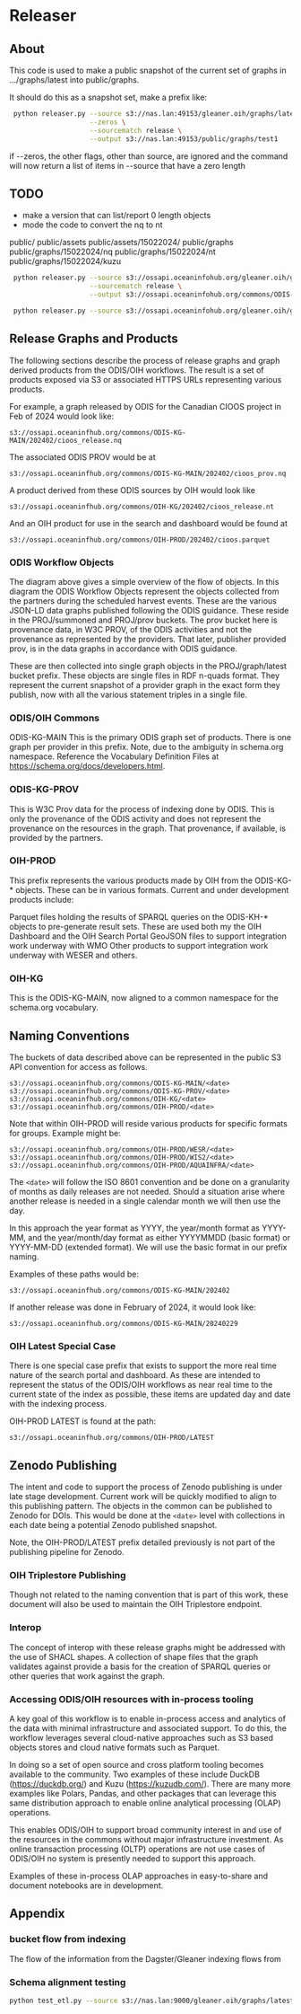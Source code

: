 # Releaser

## About

This code is used to make a public snapshot of the current
set of graphs in .../graphs/latest into public/graphs.

It should do this as a snapshot set, make a prefix like:

```bash
 python releaser.py --source s3://nas.lan:49153/gleaner.oih/graphs/latest \
                    --zeros \
                    --sourcematch release \
                    --output s3://nas.lan:49153/public/graphs/test1
```

if --zeros, the other flags, other than source, are ignored and the command will now
return a list of items in --source that have a zero length

## TODO

- make a version that can list/report 0 length objects
- mode the code to convert the nq to nt

public/
public/assets
public/assets/15022024/
public/graphs
public/graphs/15022024/nq
public/graphs/15022024/nt
public/graphs/15022024/kuzu



```bash
 python releaser.py --source s3://ossapi.oceaninfohub.org/gleaner.oih/graphs/latest \
                    --sourcematch release \
                    --output s3://ossapi.oceaninfohub.org/commons/ODIS-KG-MAIN/latest
```

```bash
 python releaser.py --source s3://ossapi.oceaninfohub.org/gleaner.oih/graphs/latest --zeros
```



## Release Graphs and Products

The following sections describe the process of release graphs and graph derived products from the ODIS/OIH workflows. The result is a set of products exposed via S3 or associated HTTPS URLs representing various products.

For example, a graph released by ODIS for the Canadian CIOOS project in Feb of 2024 would look like:

```
s3://ossapi.oceaninfhub.org/commons/ODIS-KG-MAIN/202402/cioos_release.nq
```

The associated ODIS PROV would be at

```
s3://ossapi.oceaninfhub.org/commons/ODIS-KG-MAIN/202402/cioos_prov.nq
```

A product derived from these ODIS sources by OIH would look like

```
s3://ossapi.oceaninfhub.org/commons/OIH-KG/202402/cioos_release.nt
```

And an OIH product for use in the search and dashboard would be found at

```
s3://ossapi.oceaninfhub.org/commons/OIH-PROD/202402/cioos.parquet
```


### ODIS Workflow Objects

The diagram above gives a simple overview of the flow of objects.  In this diagram the ODIS Workflow Objects represent the objects collected from the partners during the scheduled harvest events.  These are the various JSON-LD data graphs published following the ODIS guidance.  These reside in the PROJ/summoned and PROJ/prov buckets. The prov bucket here is provenance data, in W3C PROV, of the ODIS activities and not the provenance as represented by the providers.  That later, publisher provided prov, is in the data graphs in accordance with ODIS guidance. 

These are then collected into single graph objects in the PROJ/graph/latest bucket prefix.  These objects are single files in RDF n-quads format.   They represent the current snapshot of a provider graph in the exact form they publish, now with all the various statement triples in a single file.  

### ODIS/OIH Commons

ODIS-KG-MAIN
This is the primary ODIS graph set of products.  There is one graph per provider in this prefix.  Note, due to the ambiguity in schema.org namespace.   Reference the Vocabulary Definition Files at https://schema.org/docs/developers.html.  

### ODIS-KG-PROV

This is W3C Prov data for the process of indexing done by ODIS.  This is only the provenance of the ODIS activity and does not represent the provenance on the resources in the graph.  That provenance, if available, is provided by the partners.  

### OIH-PROD

This prefix represents the various products made by OIH from the ODIS-KG-* objects.  These can be in various formats.  Current and under development products include:

Parquet files holding the results of SPARQL queries on the ODIS-KH-* objects to pre-generate result sets.  These are used both my the OIH Dashboard and the OIH Search Portal
GeoJSON files to support integration work underway with WMO
Other products to support integration work underway with WESER and others.  

### OIH-KG

This is the ODIS-KG-MAIN, now aligned to a common namespace for the schema.org vocabulary.  

## Naming Conventions

The buckets of data described above can be represented in the public S3 API convention for access as follows. 

```
s3://ossapi.oceaninfhub.org/commons/ODIS-KG-MAIN/<date>
s3://ossapi.oceaninfhub.org/commons/ODIS-KG-PROV/<date>
s3://ossapi.oceaninfhub.org/commons/OIH-KG/<date>
s3://ossapi.oceaninfhub.org/commons/OIH-PROD/<date>
```

Note that within OIH-PROD will reside various products for specific formats for groups.   Example might be:

```
s3://ossapi.oceaninfhub.org/commons/OIH-PROD/WESR/<date>
s3://ossapi.oceaninfhub.org/commons/OIH-PROD/WIS2/<date>
s3://ossapi.oceaninfhub.org/commons/OIH-PROD/AQUAINFRA/<date>
```


The ```<date>``` will follow the ISO 8601 convention and be done on a granularity of months as daily releases are not needed. Should a situation arise where another release is needed in a single calendar month we will then use the day.

In this approach the year format as YYYY, the year/month format as YYYY-MM, and the year/month/day format as either YYYYMMDD (basic format) or YYYY-MM-DD (extended format).  We will use the basic format in our prefix naming.

Examples of these paths would be:

```
s3://ossapi.oceaninfhub.org/commons/ODIS-KG-MAIN/202402
```

If another release was done in February of 2024, it would look like:

```
s3://ossapi.oceaninfhub.org/commons/ODIS-KG-MAIN/20240229
```

### OIH Latest Special Case

There is one special case prefix that exists to support the more real time nature of the search portal and dashboard.  As these are intended to represent the status of the ODIS/OIH workflows as near real time to the current state of the index as possible, these items are updated day and date with the indexing process.  

OIH-PROD LATEST is found at the path:

```
s3://ossapi.oceaninfhub.org/commons/OIH-PROD/LATEST
```

## Zenodo Publishing

The intent and code to support the process of Zenodo publishing is under late stage development.  Current work will be quickly modified to align to this publishing pattern. The objects in the common can be published to Zenodo for DOIs.  This would be done at the ```<date>``` level with collections in each date being a potential Zenodo published snapshot.  

Note, the OIH-PROD/LATEST prefix detailed previously is not part of the publishing pipeline for Zenodo.


### OIH Triplestore Publishing

Though not related to the naming convention that is part of this work, these document will also be 
used to maintain the OIH Triplestore endpoint.


### Interop

The concept of interop with these release graphs might be addressed with the use of SHACL shapes.  A collection of shape files that the graph validates against provide a basis for the creation of SPARQL queries or other queries that work against the graph.

### Accessing ODIS/OIH resources with in-process tooling

A key goal of this workflow is to enable in-process access and analytics of the data with minimal infrastructure and associated support.  To do this, the workflow leverages several cloud-native approaches such as S3 based objects stores and cloud native formats such as Parquet.  

In doing so a set of open source and cross platform tooling becomes available to the community. 
Two examples of these include DuckDB (https://duckdb.org/) and Kuzu (https://kuzudb.com/).
There are many more examples like Polars, Pandas, and other packages that can leverage this same 
distribution approach to enable online analytical processing (OLAP) operations.

This enables ODIS/OIH to support broad community interest in and use of the resources in the commons without major infrastructure investment.  As online transaction processing (OLTP) operations are not use cases of ODIS/OIH no system is presently needed to support this approach. 

Examples of these in-process OLAP approaches in easy-to-share and document notebooks are in development.  


## Appendix

### bucket flow from indexing

The flow of the information from the Dagster/Gleaner indexing flows from 

### Schema alignment testing

```bash
python test_etl.py --source s3://nas.lan:9000/gleaner.oih/graphs/latest  --output s3://nas.lan:9000/scratch/graphs/test1
```